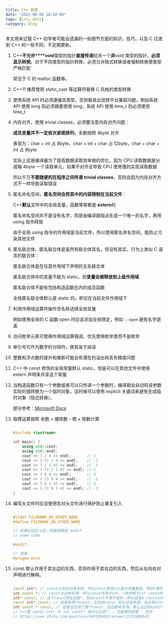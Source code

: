 ```yaml
---
title: C++ 拾遗
date: "2021-08-04 18:10:00"
tags: [C++, docs]
category: blog
---
```

本文用来记载 C++ 初学者可能会遗漏的一些细节方面的知识，技巧，以及 C 过渡到 C++ 的一些不同，不定期更新。

<!-- more -->

1. C++**不允许\*\*\*\*void**类型的指针**直接传递**给另一个**非**void 类型的指针，**必须显示转换**。对于不同类型的指针转换，必须允许隐式转换或者强制转换使类型严格匹配

   常见于 C 的 malloc 函数等。

2. C++11 推荐使用 static\_cast 等运算符替换 C 风格的类型转换

3. 使用系统 API 时必须遵循其类型，否则极易出现跨平台兼容问题，例如系统 API 使用 long 则必须跟着使用 long，系统 API 使用 time\_t 则必须使用 time\_t

4. 内存对齐，使用 trivial classes，必须要注意内存对齐问题：

   **成员变量并不一定依次紧密排列**，多数按照 4byte 对齐

   表现为：char + int 占 8byte，char + int + char 占 12byte，char + char + int 占 8byte

   实际上这是编译器为了提高数据读取效率做的优化，因为 CPU 读取数据是分成每 4byte 一个读取单元，如果不对齐会导致 CPU 使用慢的实现读取数据

   所以千万**不要随便的在程序之间传递 trivial classes**，否则会因为内存对齐方式不一样导致读取错误

5. 匿名命名空间，**匿名空间会将其中的内容限制在当前文件**：

   C++**默认**文件中的全局变量，函数等等都是 **extern**的

   匿名命名空间并不是没有名字，而是由编译器指派生成一个唯一的名字，再用 using 指令释放

   由于全局 using 指令的作用域是当前文件，所以使用匿名命名空间，能防止污染其他文件

6. 匿名联合体，匿名联合体是虽然有联合体其名，但没有其实，行为上类似 C 语言的联合体：

   匿名联合体是在任意作用域下声明的无名联合体

   匿名联合体中的变量不能为 static，但**变量会被释放到上级作用域**

   匿名联合体不能有包括构造函数在内的成员函数

   全局匿名联合体默认是 static 的，即仅在当前文件作用域下

7. 利用作用域运算符操作空名称选择全局变量

   例如使用全局的 C 函数 open 时应该添加全局限定，例如 `::open` 避免名字遮盖

8. 访问枚举元素可使用作用域运算强调，优先使用枚举类而不是枚举

9. 单引号可作为数字的分隔符，使其易于阅读

10. 整数和浮点数的提升和推断可能会有潜在的溢出和丢失精度问题

11. C++ 中 const 修饰的全局常量默认 static，但是可以在其他文件中使用 extern 声明来共享这个常量

12. 当构造函数只有一个参数或者可以只传递一个参数时，编译期会自动将该参数实际的值转换为一个临时对象，这时候可以使用 explicit 关键词来避免生成临时对象（隐式转换）。

    部分参考：[Microsoft Docs](https://docs.microsoft.com/en-us/cpp/cpp/?view=msvc-160)

13. 取模运算按照 余数 = 被除数 - 商 × 除数计算

    ```cpp
    
    #include <iostream>
    
    int main() {
        using std::cout;
        using std::endl;
        cout << 7 / 4 << endl;       // 1
        cout << (-7) / 4 << endl;    // -1
        cout << 7 / (-4) << endl;    // -1
        cout << (-7) / (-4) << endl; // 1
        cout << 7 % 4 << endl;       // 3
        cout << (-7) % 4 << endl;    // -3
        cout << 7 % (-4) << endl;    // 3
        cout << (-7) % (-4) << endl; // -3
    }
    
    ```

14. 编写头文件时应该使用宏对头文件进行保护防止重复引入

    ```cpp
    
    #ifdef FILENAME_OR_OTHER_NAME
    #define FILENAME_OR_OTHER_NAME
    
    // 如果已经定义宏，则直接跳到 endif
    // some code
    
    #endif
    
    // 或者
    #pragma once
    
    ```

15. const 默认作用于其左边的东西，否则作用于其右边的东西，然后从左向右对声明进行解释。

    ```cpp
    
    const int*; // const只有右边有东西，所以const修饰int成为常量整型，然后*再作用于常量整型
    int const *; // const左边有东西，所以const作用于int，*再作用于int const所以这还是 a pointer to a constant integer（同上）
    int* const; // 这个const的左边是*，所以const作用于指针，所以这是a constant pointer to an integer
    const int* const; // 这里有两个const。左边的const 的左边没东西，右边有int那么此const修饰int。右边的const作用于*使得指针本身变成    const，那么这个是a constant pointer to a constant integer
    int const * const; // 这里也出现了两个const，左边都有东西，那么左边的const作用于int，右边的const作用于*，于是这个还是是a constant     pointer to a constant integer
    // C++里 const int* 与 int const* 有什么区别？ - 王国潇的回答 - 知乎
    // https://www.zhihu.com/question/443195492/answer/1723886545
    
    ```
